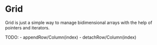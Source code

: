 # Grid

Grid is just a simple way to manage bidimensional arrays with the help of pointers and iterators.

TODO:
	- appendRow/Column(index)
	- detachRow/Column(index)